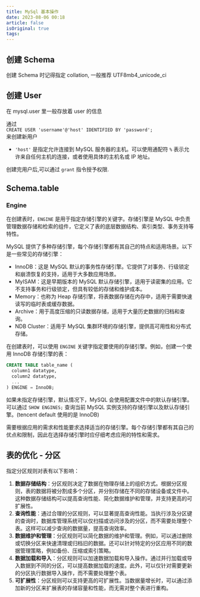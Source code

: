 ```yaml
---
title: MySql 基本操作
date: 2023-08-06 00:18
article: false
isOriginal: true
tags: 
---
```


## 创建 Schema

创建 Schema 时记得指定 collation, 一般推荐 UTF8mb4_unicode_ci

## 创建 User

在 mysql.user 里一般存放着 user 的信息

通过  
`CREATE USER 'username'@'host' IDENTIFIED BY 'password';`  
来创建新用户

- `'host'` 是指定允许连接到 MySQL 服务器的主机。可以使用通配符 `%` 表示允许来自任何主机的连接，或者使用具体的主机名或 IP 地址。

创建完用户后,可以通过 `grant` 指令授予权限.

## Schema.table
### Engine

在创建表时，`ENGINE` 是用于指定存储引擎的关键字。存储引擎是 MySQL 中负责管理数据存储和检索的组件，它定义了表的底层数据结构、索引类型、事务支持等特性。

MySQL 提供了多种存储引擎，每个存储引擎都有其自己的特点和适用场景。以下是一些常见的存储引擎：

- InnoDB：这是 MySQL 默认的事务性存储引擎。它提供了对事务、行级锁定和崩溃恢复的支持，适用于大多数应用场景。
- MyISAM：这是早期版本的 MySQL 默认存储引擎，适用于读密集的应用。它不支持事务和行级锁定，但具有较低的存储和维护成本。
- Memory：也称为 Heap 存储引擎，将表数据存储在内存中，适用于需要快速读写的临时表或缓存数据。
- Archive：用于高度压缩的只读数据存储，适用于大量历史数据的归档和查询。
- NDB Cluster：适用于 MySQL 集群环境的存储引擎，提供高可用性和分布式存储。

在创建表时，可以使用 `ENGINE` 关键字指定要使用的存储引擎。例如，创建一个使用 InnoDB 存储引擎的表：

```sql
CREATE TABLE table_name (
  column1 datatype,
  column2 datatype,
  ...
) ENGINE = InnoDB;
```

如果未指定存储引擎，默认情况下，MySQL 会使用配置文件中的默认存储引擎。可以通过 `SHOW ENGINES;` 查询当前 MySQL 实例支持的存储引擎以及默认存储引擎。(tencent default 使用的是 InnoDB)

需要根据应用的需求和性能要求选择适当的存储引擎。每个存储引擎都有其自己的优点和限制，因此在选择存储引擎时应仔细考虑应用的特性和需求。

## 表的优化 - 分区

指定分区规则对表有以下影响：

1. **数据存储结构**：分区规则决定了数据在物理存储上的组织方式。根据分区规则，表的数据将被分割成多个分区，并分别存储在不同的存储设备或文件中。这种数据存储结构可以提高查询性能、简化数据维护和管理，并支持更高的可扩展性。
2. **查询性能**：通过合理的分区规则，可以显著提高查询性能。当执行涉及分区键的查询时，数据库管理系统可以仅扫描或访问涉及的分区，而不需要处理整个表。这样可以减少查询的数据量，提高查询效率。
3. **数据维护和管理**：分区规则可以简化数据的维护和管理。例如，可以通过删除或切换分区来快速清理或归档旧的数据。还可以针对特定的分区应用不同的数据管理策略，例如备份、压缩或索引策略。
4. **数据加载和导入**：分区规则可以加速数据加载和导入操作。通过并行加载或导入数据到不同的分区，可以提高数据加载的速度。此外，可以仅针对需要更新的分区执行数据导入操作，而不需要处理整个表。
5. **可扩展性**：分区规则可以支持更高的可扩展性。当数据量增长时，可以通过添加新的分区来扩展表的存储容量和性能，而无需对整个表进行重构。

